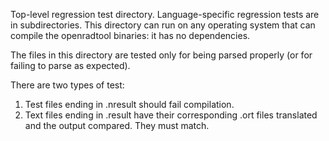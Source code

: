 Top-level regression test directory.  Language-specific regression tests
are in subdirectories.  This directory can run on any operating system
that can compile the openradtool binaries: it has no dependencies.

The files in this directory are tested only for being parsed properly
(or for failing to parse as expected).

There are two types of test:

1. Test files ending in .nresult should fail compilation.
2. Text files ending in .result have their corresponding .ort files
   translated and the output compared.  They must match.
